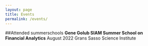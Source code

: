 ```yaml
---
layout: page
title: Events
permalink: /events/
---
```


##Attended summerschools
**Gene Golub SIAM Summer School on Financial Analytics**
August 2022
Grans Sasso Science Institute
